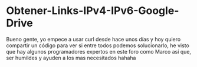 # Obtener-Links-IPv4-IPv6-Google-Drive
Bueno gente, yo empece a usar curl desde hace unos días y hoy quiero compartir un código para ver si entre todos podemos solucionarlo, he visto que hay algunos programadores expertos en este foro como Marco así que, ser humildes y ayuden a los mas necesitados hahaha
